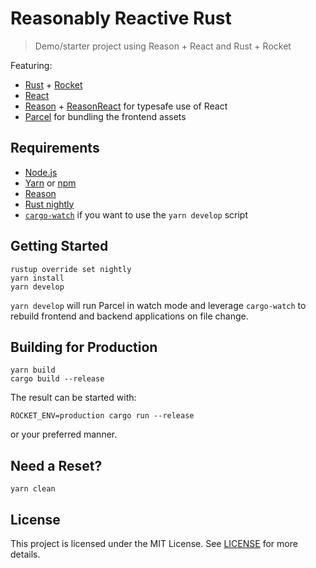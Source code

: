 # Reasonably Reactive Rust

> Demo/starter project using Reason + React and Rust + Rocket

Featuring:

- [Rust](https://www.rust-lang.org/) + [Rocket](https://rocket.rs)
- [React](https://reactjs.org/)
- [Reason](https://reasonml.github.io/) + [ReasonReact](https://reasonml.github.io/reason-react/) for typesafe use of React
- [Parcel](https://parceljs.org/) for bundling the frontend assets

## Requirements

- [Node.js](https://nodejs.org/)
- [Yarn](https://yarnpkg.com/docs/install/) or [npm](https://docs.npmjs.com/getting-started/installing-node)
- [Reason](https://reasonml.github.io/docs/global-installation.html)
- [Rust nightly](https://www.rust-lang.org/install.html)
- [`cargo-watch`](https://github.com/passcod/cargo-watch) if you want to use the `yarn develop` script

## Getting Started

```
rustup override set nightly
yarn install
yarn develop
```

`yarn develop` will run Parcel in watch mode and leverage `cargo-watch` to rebuild frontend and backend applications on file change.

## Building for Production

```
yarn build
cargo build --release
```

The result can be started with:

```
ROCKET_ENV=production cargo run --release
```

or your preferred manner.

## Need a Reset?

```
yarn clean
```

## License

This project is licensed under the MIT License. See [LICENSE](LICENSE) for more details.
